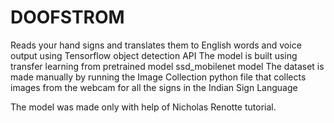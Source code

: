 # DOOFSTROM
Reads your hand signs and translates them to English words and voice output using Tensorflow object detection API
The model is built using transfer learning from pretrained model ssd_mobilenet model
The dataset is made manually by running the Image Collection python file that collects images from the webcam for all the signs in the Indian Sign Language 

The model was made only with help of Nicholas Renotte tutorial.
